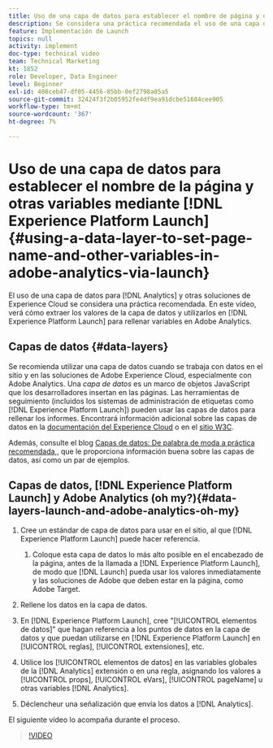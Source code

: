 ```yaml
---
title: Uso de una capa de datos para establecer el nombre de página y otras variables en Adobe Analytics mediante Launch
description: Se considera una práctica recomendada el uso de una capa de datos para Analytics y otras soluciones de Experience Cloud. En este vídeo, verá cómo extraer los valores de la capa de datos y utilizarlos en Launch para rellenar variables en Adobe Analytics.
feature: Implementación de Launch
topics: null
activity: implement
doc-type: technical video
team: Technical Marketing
kt: 1852
role: Developer, Data Engineer
level: Beginner
exl-id: 408ceb47-df05-4456-85bb-0ef2798a05a5
source-git-commit: 32424f3f2b05952fe4df9ea91dcbe51684cee905
workflow-type: tm+mt
source-wordcount: '367'
ht-degree: 7%

---
```


# Uso de una capa de datos para establecer el nombre de la página y otras variables mediante [!DNL Experience Platform Launch] {#using-a-data-layer-to-set-page-name-and-other-variables-in-adobe-analytics-via-launch}

El uso de una capa de datos para [!DNL Analytics] y otras soluciones de Experience Cloud se considera una práctica recomendada. En este vídeo, verá cómo extraer los valores de la capa de datos y utilizarlos en [!DNL Experience Platform Launch] para rellenar variables en Adobe Analytics.

## Capas de datos {#data-layers}

Se recomienda utilizar una capa de datos cuando se trabaja con datos en el sitio y en las soluciones de Adobe Experience Cloud, especialmente con Adobe Analytics. Una _capa de datos_ es un marco de objetos JavaScript que los desarrolladores insertan en las páginas. Las herramientas de seguimiento (incluidos los sistemas de administración de etiquetas como [!DNL Experience Platform Launch]) pueden usar las capas de datos para rellenar los informes. Encontrará información adicional sobre las capas de datos en la [documentación del Experience Cloud](https://marketing.adobe.com/resources/help/en_US/sc/implement/ref-data-layer.html) o en el [sitio W3C](https://www.w3.org/).

Además, consulte el blog [Capas de datos: De palabra de moda a práctica recomendada,](https://theblog.adobe.com/data-layers-buzzword-best-practice/), que le proporciona información buena sobre las capas de datos, así como un par de ejemplos.

## Capas de datos, [!DNL Experience Platform Launch] y Adobe Analytics (oh my?){#data-layers-launch-and-adobe-analytics-oh-my}

1. Cree un estándar de capa de datos para usar en el sitio, al que [!DNL Experience Platform Launch] puede hacer referencia.

   1. Coloque esta capa de datos lo más alto posible en el encabezado de la página, antes de la llamada a [!DNL Experience Platform Launch], de modo que [!DNL Launch] pueda usar los valores inmediatamente y las soluciones de Adobe que deben estar en la página, como Adobe Target.

1. Rellene los datos en la capa de datos.
1. En [!DNL Experience Platform Launch], cree &quot;[!UICONTROL elementos de datos]&quot; que hagan referencia a los puntos de datos en la capa de datos y que puedan utilizarse en [!DNL Experience Platform Launch] en [!UICONTROL reglas], [!UICONTROL extensiones], etc.
1. Utilice los [!UICONTROL elementos de datos] en las variables globales de la [!DNL Analytics] extensión o en una regla, asignando los valores a [!UICONTROL props], [!UICONTROL eVars], [!UICONTROL pageName] u otras variables [!DNL Analytics].
1. Déclencheur una señalización que envía los datos a [!DNL Analytics].

El siguiente vídeo lo acompaña durante el proceso.

>[!VIDEO](https://video.tv.adobe.com/v/25899/?quality=12)
